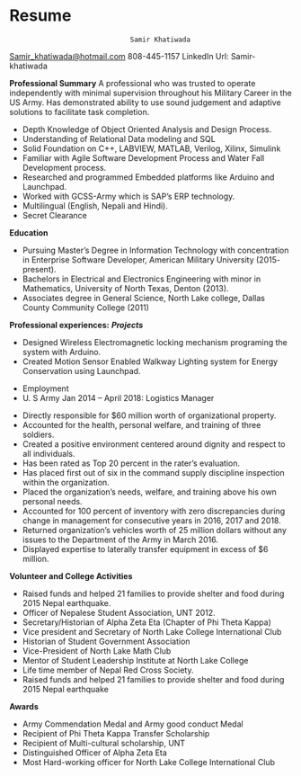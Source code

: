 # Resume  

                                  Samir Khatiwada
                                  
Samir_khatiwada@hotmail.com         808-445-1157               LinkedIn Url: Samir-khatiwada

**Professional Summary**
A professional who was trusted to operate independently with minimal supervision throughout his Military Career in the US Army. Has demonstrated ability to use sound judgement and adaptive solutions to facilitate task completion. 
* Depth Knowledge of Object Oriented Analysis and Design Process. 
*	Understanding of Relational Data modeling and SQL
*	Solid Foundation on C++, LABVIEW, MATLAB, Verilog, Xilinx, Simulink
*	Familiar with Agile Software Development Process and Water Fall Development process.
*	Researched and programmed Embedded platforms like Arduino and Launchpad.
*	Worked with GCSS-Army which is SAP’s ERP technology. 
*	Multilingual (English, Nepali and Hindi). 
* Secret Clearance

**Education**
*	Pursuing Master’s Degree in Information Technology with concentration in Enterprise Software Developer, American Military University (2015- present). 
*	Bachelors in Electrical and Electronics Engineering with minor in Mathematics, University of North Texas, Denton (2013). 
*	Associates degree in General Science, North Lake college, Dallas County Community College (2011)

**Professional experiences:**
**_Projects_**
* Designed Wireless Electromagnetic locking mechanism programing the system with Arduino.
* Created Motion Sensor Enabled Walkway Lighting system for Energy Conservation using Launchpad. 

-	Employment
-	U. S Army Jan 2014 – April 2018: Logistics Manager
*	Directly responsible for $60 million worth of organizational property.
*	Accounted for the health, personal welfare, and training of three soldiers.
*	Created a positive environment centered around dignity and respect to all individuals. 
*	Has been rated as Top 20 percent in the rater’s evaluation.
*	Has placed first out of six in the command supply discipline inspection within the organization.
*	Placed the organization’s needs, welfare, and training above his own personal needs.
*	Accounted for 100 percent of inventory with zero discrepancies during change in management for consecutive years in 2016, 2017 and 2018.
*	Returned organization’s vehicles worth of 25 million dollars without any issues to the Department of the Army in March 2016.
*	Displayed expertise to laterally transfer equipment in excess of $6 million.

**Volunteer and College Activities**
*	Raised funds and helped 21 families to provide shelter and food during 2015 Nepal earthquake.
*	Officer of Nepalese Student Association, UNT 2012.
*	Secretary/Historian of Alpha Zeta Eta (Chapter of Phi Theta Kappa)
* Vice president and Secretary of North Lake College International Club 
* Historian of Student Government Association 
*	Vice-President of North Lake Math Club
*	Mentor of Student Leadership Institute at North Lake College
*	Life time member of Nepal Red Cross Society.
*	Raised funds and helped 21 families to provide shelter and food during 2015 Nepal earthquake

**Awards**
* Army Commendation Medal and Army good conduct Medal
*	Recipient of Phi Theta Kappa Transfer Scholarship
* Recipient of Multi-cultural scholarship, UNT
*	Distinguished Officer of Alpha Zeta Eta
*	Most Hard-working officer for North Lake College International Club








